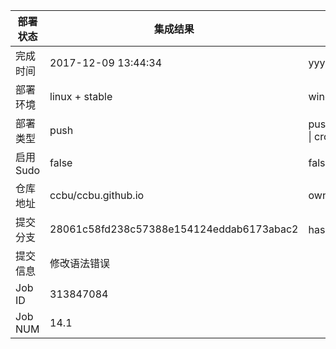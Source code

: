 部署状态 | 集成结果 | 参考值
---|---|---
完成时间 | 2017-12-09 13:44:34 | yyyy-mm-dd hh:mm:ss
部署环境 | linux + stable | window \| linux + stable
部署类型 | push | push \| pull_request \| api \| cron
启用Sudo | false | false \| true
仓库地址 | ccbu/ccbu.github.io | owner_name/repo_name
提交分支 | 28061c58fd238c57388e154124eddab6173abac2 | hash 16位
提交信息 | 修改语法错误 |
Job ID   | 313847084 | 
Job NUM  | 14.1 | 
